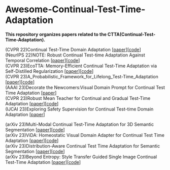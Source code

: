 # Awesome-Continual-Test-Time-Adaptation
**This repository organizes papers related to the CTTA(Continual-Test-Time-Adaptation).**

(CVPR 22)Continual Test-Time Domain Adaptation [[paper](https://arxiv.org/pdf/2203.13591.pdf)][[code](https://github.com/qinenergy/cotta)]  
(NeurIPS 22)NOTE: Robust Continual Test-time Adaptation Against Temporal Correlation  [[paper](https://arxiv.org/pdf/2208.05117.pdf)][[code](https://github.com/TaesikGong/NOTE)]  
(CVPR 23)EcoTTA: Memory-Efficient Continual Test-Time Adaptation via Self-Distilled Regularization  [[paper](https://arxiv.org/pdf/2303.01904.pdf)][[code](https://github.com/Lily-Le/EcoTTA)]  
(CVPR 23)A_Probabilistic_Framework_for_Lifelong_Test-Time_Adaptation  [[paper](https://arxiv.org/pdf/2212.09713.pdf)][[code](https://github.com/dhanajitb/petal)]  
(AAAI 23)Decorate the Newcomers:Visual Domain Prompt for Continual Test Time Adaptation  [[paper](https://arxiv.org/pdf/2212.04145.pdf)]  
(CVPR 23)Robust Mean Teacher for Continual and Gradual Test-Time Adaptation  [[paper](https://arxiv.org/pdf/2211.13081.pdf)][[code](https://github.com/mariodoebler/test-time-adaptation)]  
(IJCAI 23)Exploring Safety Supervision for Continual Test-time Domain Adaptation  [[paper](https://www.ijcai.org/proceedings/2023/0183.pdf)]  
 
(arXiv 23)Multi-Modal Continual Test-Time Adaptation for 3D Semantic Segmentation  [[paper]()][[code]()]  
(arXiv 23)ViDA: Homeostatic Visual Domain Adapter for Continual Test Time Adaptation  [[paper]()][[code]()]  
(arXiv 23)Distribution-Aware Continual Test Time Adaptation for Semantic Segmentation  [[paper]()][[code]()]  
(arXiv 23)Beyond Entropy: Style Transfer Guided Single Image Continual Test-Time Adaptation  [[paper]()][[code]()]  
